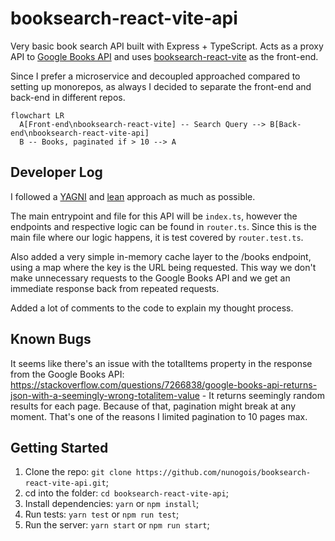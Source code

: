 # booksearch-react-vite-api

Very basic book search API built with Express + TypeScript.
Acts as a proxy API to [Google Books API](https://developers.google.com/books/docs/v1/using) and uses [booksearch-react-vite](https://github.com/nunogois/booksearch-react-vite) as the front-end.

Since I prefer a microservice and decoupled approached compared to setting up monorepos, as always I decided to separate the front-end and back-end in different repos.

```mermaid
flowchart LR
  A[Front-end\nbooksearch-react-vite] -- Search Query --> B[Back-end\nbooksearch-react-vite-api]
  B -- Books, paginated if > 10 --> A
```

## Developer Log

I followed a [YAGNI](https://en.wikipedia.org/wiki/You_aren%27t_gonna_need_it) and [lean](https://en.wikipedia.org/wiki/Lean_software_development) approach as much as possible.

The main entrypoint and file for this API will be `index.ts`, however the endpoints and respective logic can be found in `router.ts`. Since this is the main file where our logic happens, it is test covered by `router.test.ts`.

Also added a very simple in-memory cache layer to the /books endpoint, using a map where the key is the URL being requested. This way we don't make unnecessary requests to the Google Books API and we get an immediate response back from repeated requests.

Added a lot of comments to the code to explain my thought process.

## Known Bugs

It seems like there's an issue with the totalItems property in the response from the Google Books API: https://stackoverflow.com/questions/7266838/google-books-api-returns-json-with-a-seemingly-wrong-totalitem-value - It returns seemingly random results for each page. Because of that, pagination might break at any moment. That's one of the reasons I limited pagination to 10 pages max.

## Getting Started

1. Clone the repo: `git clone https://github.com/nunogois/booksearch-react-vite-api.git`;
2. cd into the folder: `cd booksearch-react-vite-api`;
3. Install dependencies: `yarn` or `npm install`;
4. Run tests: `yarn test` or `npm run test`;
5. Run the server: `yarn start` or `npm run start`;
